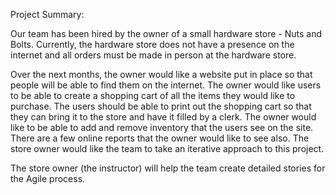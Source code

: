 Project Summary: 

Our team has been hired by the owner of a small hardware store - Nuts and Bolts. Currently, the hardware store does not have a presence on the internet and all orders must be made in person at the hardware store.
 
Over the next months, the owner would like a website put in place so that people will be able to find them on the internet. The owner would like users to be able to create a shopping cart of all the items they would like to purchase. The users should be able to print out the shopping cart so that they can bring it to the store and have it filled by a clerk. The owner would like to be able to add and remove inventory that the users see on the site. There are a few online reports that the owner would like to see also. The store owner would like the team to take an iterative approach to this project.
 
The store owner (the instructor) will help the team create detailed stories for the Agile process.

